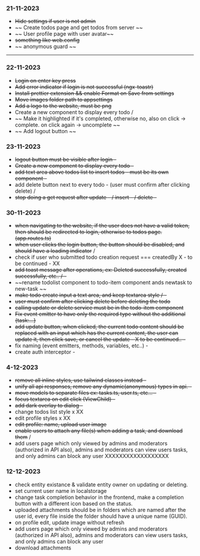 ### 21-11-2023

- ~~Hide settings if user is not admin~~
- ~~ Create todos page and get todos from server ~~
- ~~ User profile page with user avatar~~
- ~~something like web.config~~
- ~~ anonymous guard ~~

---

### 22-11-2023

- ~~Login on enter key press~~
- ~~Add error indicator if login is not successful (ngx-toastr)~~
- ~~Install prettier extension && enable Format on Save from settings~~
- ~~Move images folder path to appsettings~~
- ~~Add a logo to the website, must be png~~
- Create a new component to display every todo /
- ~~ Make it highlighted if it's completed, otherwise no, also on click -> complete. on click again -> uncomplete ~~
- ~~ Add logout button ~~

### 23-11-2023

- ~~logout button must be visible after login -~~
- ~~Create a new component to display every todo -~~
- ~~add text area above todos list to insert todos - must be its own component -~~
- add delete button next to every todo - (user must confirm after clicking delete) /
- ~~stop doing a get request after update - / insert - / delete -~~

### 30-11-2023

- ~~when navigating to the website, if the user does not have a valid token, then should be redirected to login, otherwise to todos page. (app.routes.ts)~~
- ~~when user clicks the login button, the button should be disabled, and should have a loading indicator~~ /
- check if user who submitted todo creation request === createdBy X - to be continued - XX
- ~~add toast message after operations, ex: Deleted successfully, created successfully, etc.. / -~~
- ~~rename todolist component to todo-item component ands newtask to new-task ~~
- ~~make todo create input a text area, and keep textarea style / -~~
- ~~user must confirm after clicking delete before deleting the todo~~
- ~~calling update or delete service must be in the todo-item component~~
- ~~Fix event emitter to have only the required type without the additional {task:...}~~
- ~~add update button, when clicked, the current todo content should be replaced with an input which has the current content, the user can update it, then click save, or cancel the update - X to be continued.. -~~
- fix naming (event emitters, methods, variables, etc..) -
- create auth interceptor -

### 4-12-2023

- ~~remove all inline styles, use tailwind classes instead -~~
- ~~unify all api responses, remove any dynamic(anonymous) types in api. -~~
- ~~move models to separate files ex: tasks.ts, user.ts, etc... -~~
- ~~focus textarea on edit click (ViewChild) -~~
- ~~add dark overlay to dialog -~~
- change todos list style x XX
- edit profile styles x XX
- ~~edit profile: name, upload user image~~
- ~~enable users to attach any file(s) when adding a task, and download them~~ /
- add users page which only viewed by admins and moderators (authorized in API also), admins and moderators can view users tasks, and only admins can block any user XXXXXXXXXXXXXXXXXX


### 12-12-2023

- check entity existance & validate entity owner on updating or deleting.
- set current user name in localstorage
- change task completion behavior in the frontend, make a completion button with a different icon based on the status.
- uploaded attachments should be in folders which are named after the user id, every file inside the folder should have a unique name (GUID).
- on profile edit, update image without refresh
- add users page which only viewed by admins and moderators (authorized in API also), admins and moderators can view users tasks, and only admins can block any user
- download attachments